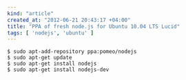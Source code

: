 ```yaml
---
kind: "article"
created_at: "2012-06-21 20:43:17 +04:00"
title: "PPA of fresh node.js for Ubuntu 10.04 LTS Lucid"
tags: [ 'nodejs', 'ubuntu' ]
---
```

<pre><code class='bash'>$ sudo apt-add-repository ppa:pomeo/nodejs
$ sudo apt-get update
$ sudo apt-get install nodejs
$ sudo apt-get install nodejs-dev
</code></pre>

